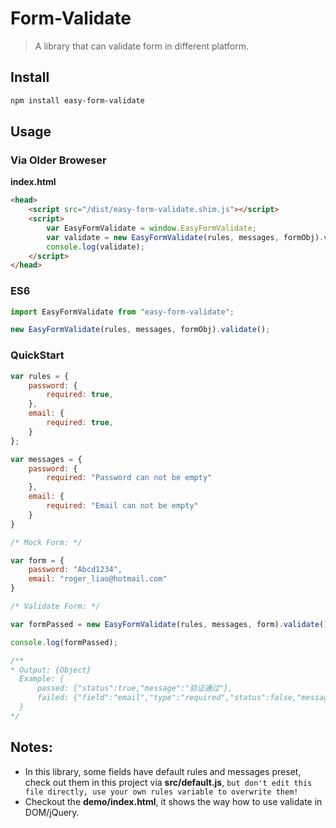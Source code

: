 # Form-Validate

> A library that can validate form in different platform.

## Install

```sh
npm install easy-form-validate
``` 

## Usage

### Via Older Broweser

**index.html**

```html
<head>
    <script src="/dist/easy-form-validate.shim.js"></script>
    <script>
        var EasyFormValidate = window.EasyFormValidate;
        var validate = new EasyFormValidate(rules, messages, formObj).validate();
        console.log(validate);
    </script>
</head>
```

### ES6

```javascript
import EasyFormValidate from "easy-form-validate";

new EasyFormValidate(rules, messages, formObj).validate();
```

### QuickStart

```javascript
var rules = {
    password: {
        required: true,
    },
    email: {
        required: true,
    }
};

var messages = {
    password: {
        required: "Password can not be empty"
    },
    email: {
        required: "Email can not be empty"
    }
}

/* Mock Form: */

var form = {
    password: "Abcd1234",
    email: "roger_liao@hotmail.com"
}

/* Validate Form: */

var formPassed = new EasyFormValidate(rules, messages, form).validate();

console.log(formPassed);

/**
* Output: {Object}
  Example: {
      passed: {"status":true,"message":"验证通过"},
      failed: {"field":"email","type":"required","status":false,"message":"Email不能为空"}
  }
*/

```

## Notes:

* In this library, some fields have default rules and messages preset,
check out them in this project via **src/default.js**, `but don't edit this file directly, use your own rules variable to overwrite them!`
* Checkout the **demo/index.html**, it shows the way how to use validate in DOM/jQuery.

